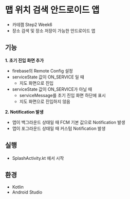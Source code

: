 # 맵 위치 검색 안드로이드 앱
- 카테캠 Step2 Week6
- 장소 검색 및 장소 저장이 가능한 안드로이드 앱

## 기능
**1. 초기 진입 화면 추가** 
- firebase의 Remote Config 설정
- serviceState 값이 ON_SERVICE 일 때 
  - 지도 화면으로 진입
- serviceState 값이 ON_SERVICE가 아닐 때 
  - serviceMessage를 초기 진입 화면 하단에 표시
  - 지도 화면으로 진입하지 않음

**2. Notification 발생**
- 앱이 백그라운드 상태일 때 FCM 기본 값으로 Notification 발생
- 앱이 포그라운드 상태일 때 커스텀 Notification 발생


## 실행
- SplashActivity.kt 에서 시작

## 환경
- Kotlin
- Android Studio